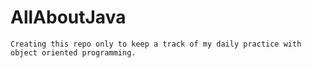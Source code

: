 # AllAboutJava

```
Creating this repo only to keep a track of my daily practice with object oriented programming.
```
